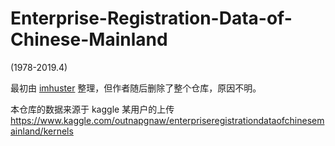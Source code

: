 # Enterprise-Registration-Data-of-Chinese-Mainland

(1978-2019.4)

最初由 [imhuster](https://github.com/imhuster/) 整理，但作者随后删除了整个仓库，原因不明。

本仓库的数据来源于 kaggle 某用户的上传 <https://www.kaggle.com/outnapgnaw/enterpriseregistrationdataofchinesemainland/kernels>
